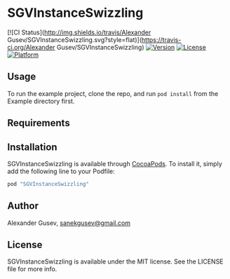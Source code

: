 # SGVInstanceSwizzling

[![CI Status](http://img.shields.io/travis/Alexander Gusev/SGVInstanceSwizzling.svg?style=flat)](https://travis-ci.org/Alexander Gusev/SGVInstanceSwizzling)
[![Version](https://img.shields.io/cocoapods/v/SGVInstanceSwizzling.svg?style=flat)](http://cocoapods.org/pods/SGVInstanceSwizzling)
[![License](https://img.shields.io/cocoapods/l/SGVInstanceSwizzling.svg?style=flat)](http://cocoapods.org/pods/SGVInstanceSwizzling)
[![Platform](https://img.shields.io/cocoapods/p/SGVInstanceSwizzling.svg?style=flat)](http://cocoapods.org/pods/SGVInstanceSwizzling)

## Usage

To run the example project, clone the repo, and run `pod install` from the Example directory first.

## Requirements

## Installation

SGVInstanceSwizzling is available through [CocoaPods](http://cocoapods.org). To install
it, simply add the following line to your Podfile:

```ruby
pod "SGVInstanceSwizzling"
```

## Author

Alexander Gusev, sanekgusev@gmail.com

## License

SGVInstanceSwizzling is available under the MIT license. See the LICENSE file for more info.
